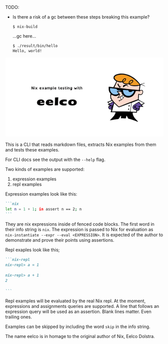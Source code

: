 TODO:
  - Is there a risk of a gc between these steps breaking this example?
    ```shell-session example="callpackage"
    $ nix-build
    ```

    ...gc here...

    ```shell-session example="callpackage"
    $ ./result/bin/hello
    Hello, world!
    ```

![eelco](./eelco.png)

This is a CLI that reads markdown files,
extracts Nix examples from them and
tests these examples.

For CLI docs see the output with the `--help` flag.

Two kinds of examples are supported:

1. expression examples
2. repl examples

Expression examples look like this:

````md
```nix
let n = 1 + 1; in assert n == 2; n
```
````

They are nix expressions inside of fenced code blocks.
The first word in their info string is `nix`.
The expression is passed to Nix for evaluation as `nix-instantiate --expr --eval <EXPRESSION>`.
It is expected of the author to demonstrate and prove their points
using assertions.

Repl exaples look like this;

````md
```nix-repl
nix-repl> a = 1

nix-repl> a + 1
2

```
````

Repl examples will be evaluated by the real Nix repl.
At the moment, expressions and assignments queries are supported.
A line that follows an expression query will be used as an assertion.
Blank lines matter. Even trailing ones.

Examples can be skipped by including the word `skip` in the info string.

The name eelco is in homage to the original author of Nix, Eelco Dolstra.
